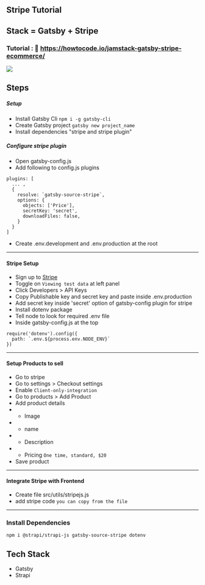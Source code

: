 ## Stripe Tutorial

## Stack = Gatsby + Stripe

### Tutorial : :link: https://howtocode.io/jamstack-gatsby-stripe-ecommerce/

<img src='./home.png'>

## Steps

##### Setup

- Install Gatsby Cli `npm i -g gatsby-cli`
- Create Gatsby project `gatsby new project_name`
- Install dependencies "stripe and stripe plugin"

##### Configure stripe plugin

- Open gatsby-config.js
- Add following to config.js plugins

```
plugins: [
  ... ,
  {
    resolve: `gatsby-source-stripe`,
    options: {
      objects: ['Price'],
      secretKey: 'secret',
      downloadFiles: false,
    }
  }
]
```

- Create .env.development and .env.production at the root

---

#### Stripe Setup

- Sign up to [Stripe](https://www.stripe.com/)
- Toggle on `Viewing test data` at left panel
- Click Developers > API Keys
- Copy Publishable key and secret key and paste inside .env.production
- Add secret key inside 'secret' option of gatsby-config plugin for stripe
- Install dotenv package
- Tell node to look for required .env file
- Inside gatsby-config.js at the top

```
require('dotenv').config({
  path: `.env.${process.env.NODE_ENV}`
})
```

---

#### Setup Products to sell

- Go to stripe
- Go to settings > Checkout settings
- Enable `Client-only-integration`
- Go to products > Add Product
- Add product details
- - Image
- - name
- - Description
- - Pricing `One time, standard, $20`
- Save product

---

#### Integrate Stripe with Frontend

- Create file src/utils/stripejs.js
- add stripe code `you can copy from the file`

---

### Install Dependencies

```
npm i @strapi/strapi-js gatsby-source-stripe dotenv
```

## Tech Stack

- Gatsby
- Strapi
